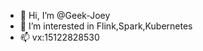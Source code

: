 - 👋 Hi, I’m @Geek-Joey
- 👀 I’m interested in Flink,Spark,Kubernetes
- 📫 vx:15122828530

<!---
Geek-Joey/Geek-Joey is a ✨ special ✨ repository because its `README.md` (this file) appears on your GitHub profile.
You can click the Preview link to take a look at your changes.
--->
